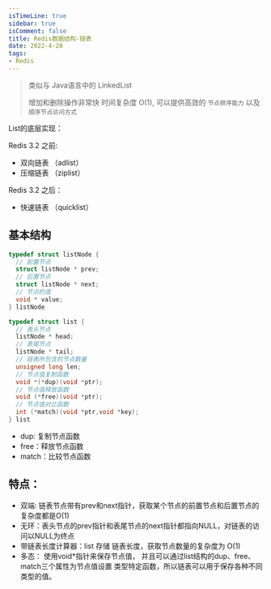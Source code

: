 ```yaml
---
isTimeLine: true
sidebar: true
isComment: false
title: Redis数据结构-链表
date: 2022-4-20
tags:
- Redis
---
```


> 类似与 Java语言中的 LinkedList
>
> 增加和删除操作非常快 时间复杂度 O(1), 可以提供高效的 `节点排序能力` 以及 `顺序节点访问方式`

List的底层实现：

Redis 3.2 之前: 

- 双向链表 （adlist）
- 压缩链表 （ziplist）

Redis 3.2 之后：

- 快速链表 （quicklist）

## 基本结构

<!-- <img :src="$withBase('/middleware/redislearn/Reids链表.png')" alt="foo"> -->

```C
typedef struct listNode { 
  // 前置节点    
  struct listNode * prev;    
  // 后置节点   
  struct listNode * next;   
  // 节点的值    
  void * value; 
} listNode
```

```C
typedef struct list {    
  // 表头节点    
  listNode * head;    
  // 表尾节点    
  listNode * tail;     
  // 链表所包含的节点数量   
  unsigned long len;    
  // 节点值复制函数   
  void *(*dup)(void *ptr);   
  // 节点值释放函数   
  void (*free)(void *ptr);   
  // 节点值对比函数   
  int (*match)(void *ptr,void *key);
} list
```

- dup:  复制节点函数
- free：释放节点函数
- match：比较节点函数

## 特点：

- 双端:  链表节点带有prev和next指针，获取某个节点的前置节点和后置节点的复杂度都是O(1)
- 无环：表头节点的prev指针和表尾节点的next指针都指向NULL，对链表的访问以NULL为终点
- 带链表长度计算器：list 存储 链表长度，获取节点数量的复杂度为 O(1)
- 多态： 使用void*指针来保存节点值， 并且可以通过list结构的dup、free、match三个属性为节点值设置
  类型特定函数，所以链表可以用于保存各种不同类型的值。
